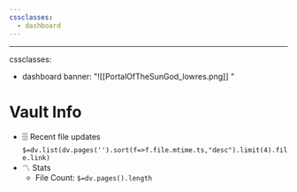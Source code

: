 ```yaml
---
cssclasses:
  - dashboard
---
```

---
cssclasses:
  - dashboard
banner: "![[PortalOfTheSunGod_lowres.png]]
"
# Vault Info
- 🗄️ Recent file updates
 `$=dv.list(dv.pages('').sort(f=>f.file.mtime.ts,"desc").limit(4).file.link)`
- 〽️ Stats
	-  File Count: `$=dv.pages().length`